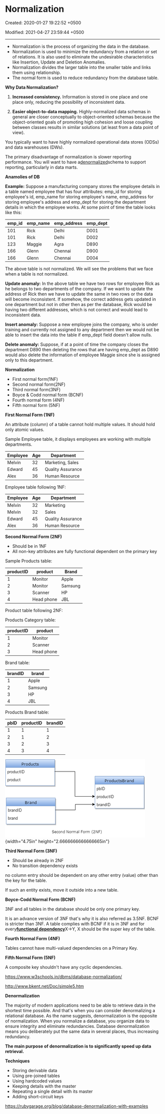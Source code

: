 # Normalization

Created: 2020-01-27 19:22:52 +0500

Modified: 2021-04-27 23:59:44 +0500

---
-   Normalization is the process of organizing the data in the database.
-   Normalization is used to minimize the redundancy from a relation or set of relations. It is also used to eliminate the undesirable characteristics like Insertion, Update and Deletion Anomalies.
-   Normalization divides the larger table into the smaller table and links them using relationship.
-   The normal form is used to reduce redundancy from the database table.



**Why Data Normalization?**

1.  **Increased consistency.** Information is stored in one place and one place only, reducing the possibility of inconsistent data.

2.  **Easier object-to-data mapping.** Highly-normalized data schemas in general are closer conceptually to object-oriented schemas because the object-oriented goals of promoting high cohesion and loose coupling between classes results in similar solutions (at least from a data point of view).



You typically want to have highly normalized operational data stores (ODSs) and data warehouses (DWs).



The primary disadvantage of normalization is slower reporting performance. You will want to have a[denormalized](http://agiledata.org/essays/dataNormalization.html#Denormalization)schema to support reporting, particularly in data marts.



**Anamolies of DB**

**Example:** Suppose a manufacturing company stores the employee details in a table named employee that has four attributes: emp_id for storing employee's id, emp_name for storing employee's name, emp_address for storing employee's address and emp_dept for storing the department details in which the employee works. At some point of time the table looks like this:

| emp_id | emp_name | emp_address | emp_dept |
|--------|----------|-------------|----------|
| 101    | Rick     | Delhi       | D001     |
| 101    | Rick     | Delhi       | D002     |
| 123    | Maggie   | Agra        | D890     |
| 166    | Glenn    | Chennai     | D900     |
| 166    | Glenn    | Chennai     | D004     |

The above table is not normalized. We will see the problems that we face when a table is not normalized.



**Update anomaly:** In the above table we have two rows for employee Rick as he belongs to two departments of the company. If we want to update the address of Rick then we have to update the same in two rows or the data will become inconsistent. If somehow, the correct address gets updated in one department but not in other then as per the database, Rick would be having two different addresses, which is not correct and would lead to inconsistent data.



**Insert anomaly:** Suppose a new employee joins the company, who is under training and currently not assigned to any department then we would not be able to insert the data into the table if emp_dept field doesn't allow nulls.



**Delete anomaly:** Suppose, if at a point of time the company closes the department D890 then deleting the rows that are having emp_dept as D890 would also delete the information of employee Maggie since she is assigned only to this department.



**Normalization**
-   First normal form(1NF)
-   Second normal form(2NF)
-   Third normal form(3NF)
-   Boyce & Codd normal form (BCNF)
-   Fourth normal form (4NF)
-   Fifth normal form (5NF)



**First Normal Form (1NF)**

An attribute (column) of a table cannot hold multiple values. It should hold only atomic values.



Sample Employee table, it displays employees are working with multiple departments.

| Employee | Age | Department        |
|----------|-----|-------------------|
| Melvin   | 32  | Marketing, Sales  |
| Edward   | 45  | Quality Assurance |
| Alex     | 36  | Human Resource    |



Employee table following 1NF:

| Employee | Age | Department        |
|----------|-----|-------------------|
| Melvin   | 32  | Marketing         |
| Melvin   | 32  | Sales             |
| Edward   | 45  | Quality Assurance |
| Alex     | 36  | Human Resource    |



**Second Normal Form (2NF)**
-   Should be in 1NF
-   All non-key attributes are fully functional dependent on the primary key



Sample Products table:

| productID | product    | Brand   |
|-----------|------------|---------|
| 1         | Monitor    | Apple   |
| 2         | Monitor    | Samsung |
| 3         | Scanner    | HP      |
| 4         | Head phone | JBL     |



Product table following 2NF:

Products Category table:

| productID | product    |
|-----------|------------|
| 1         | Monitor    |
| 2         | Scanner    |
| 3         | Head phone |

Brand table:

| brandID | brand   |
|---------|---------|
| 1       | Apple   |
| 2       | Samsung |
| 3       | HP      |
| 4       | JBL     |

Products Brand table:

| pbID | productID | brandID |
|------|-----------|---------|
| 1    | 1         | 1       |
| 2    | 1         | 2       |
| 3    | 2         | 3       |
| 4    | 3         | 4       |



![Second Normal Form (2NF)](media/Normalization-image1.png){width="4.75in" height="2.6666666666666665in"}



**Third Normal Form (3NF)**
-   Should be already in 2NF
-   No transition dependency exists

no column entry should be dependent on any other entry (value) other than the key for the table.

If such an entity exists, move it outside into a new table.



**Boyce-Codd Normal Form (BCNF)**

3NF and all tables in the database should be only one primary key.



It is an advance version of 3NF that's why it is also referred as 3.5NF. BCNF is stricter than 3NF. A table complies with BCNF if it is in 3NF and for every[**functional dependency**](https://beginnersbook.com/2015/04/functional-dependency-in-dbms/)X->Y, X should be the super key of the table.



**Fourth Normal Form (4NF)**

Tables cannot have multi-valued dependencies on a Primary Key.



**Fifth Normal Form (5NF)**

A composite key shouldn't have any cyclic dependencies.



<https://www.w3schools.in/dbms/database-normalization/>

<http://www.bkent.net/Doc/simple5.htm>



**Denormalization**

The majority of modern applications need to be able to retrieve data in the shortest time possible. And that's when you can consider denormalizing a relational database. As the name suggests, denormalization is the opposite of normalization. When you normalize a database, you organize data to ensure integrity and eliminate redundancies. Database denormalization means you deliberately put the same data in several places, thus increasing redundancy.



**The main purpose of denormalization is to significantly speed up data retrieval.**



**Techniques**
-   Storing derivable data
-   Using pre-joined tables
-   Using hardcoded values
-   Keeping details with the master
-   Repeating a single detail with its master
-   Adding short-circuit keys



<https://rubygarage.org/blog/database-denormalization-with-examples>


